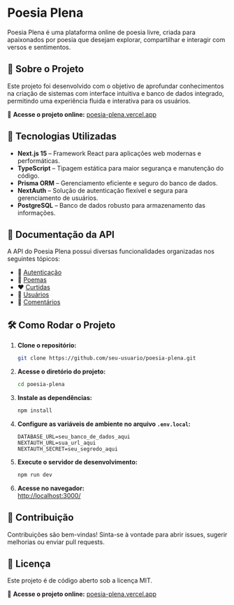 # Poesia Plena  

Poesia Plena é uma plataforma online de poesia livre, criada para apaixonados por poesia que desejam explorar, compartilhar e interagir com versos e sentimentos.  

## 🌟 Sobre o Projeto  

Este projeto foi desenvolvido com o objetivo de aprofundar conhecimentos na criação de sistemas com interface intuitiva e banco de dados integrado, permitindo uma experiência fluida e interativa para os usuários.  

🔗 **Acesse o projeto online:** [poesia-plena.vercel.app](https://poesia-plena.vercel.app)  

## 🚀 Tecnologias Utilizadas  

- **Next.js 15** – Framework React para aplicações web modernas e performáticas.  
- **TypeScript** – Tipagem estática para maior segurança e manutenção do código.  
- **Prisma ORM** – Gerenciamento eficiente e seguro do banco de dados.  
- **NextAuth** – Solução de autenticação flexível e segura para gerenciamento de usuários.  
- **PostgreSQL** – Banco de dados robusto para armazenamento das informações.  

## 📖 Documentação da API  

A API do Poesia Plena possui diversas funcionalidades organizadas nos seguintes tópicos:  

- 🔑 [Autenticação](docs/authentication.md)  
- 📜 [Poemas](docs/poems.md)  
- ❤️ [Curtidas](docs/likes.md)  
- 👤 [Usuários](docs/users.md)  
- 💬 [Comentários](docs/comments.md)  

## 🛠 Como Rodar o Projeto  

1. **Clone o repositório:**  
   ```sh
   git clone https://github.com/seu-usuario/poesia-plena.git
   ```
2. **Acesse o diretório do projeto:**  
   ```sh
   cd poesia-plena
   ```
3. **Instale as dependências:**  
   ```sh
   npm install
   ```
4. **Configure as variáveis de ambiente no arquivo `.env.local`:**  
   ```env
   DATABASE_URL=seu_banco_de_dados_aqui
   NEXTAUTH_URL=sua_url_aqui
   NEXTAUTH_SECRET=seu_segredo_aqui
   ```
5. **Execute o servidor de desenvolvimento:**  
   ```sh
   npm run dev
   ```
6. **Acesse no navegador:**  
   [http://localhost:3000/](http://localhost:3000/)  

## 🤝 Contribuição  

Contribuições são bem-vindas! Sinta-se à vontade para abrir issues, sugerir melhorias ou enviar pull requests.  

## 📜 Licença  

Este projeto é de código aberto sob a licença MIT.  

💙 **Acesse o projeto online:** [poesia-plena.vercel.app](https://poesia-plena.vercel.app)  